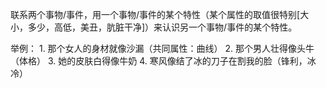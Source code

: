 联系两个事物/事件，用一个事物/事件的某个特性（某个属性的取值很特别[大小，多少，高低，美丑，肮脏干净]）来认识另一个事物/事件的某个特性。

举例：
	1. 那个女人的身材就像沙漏（共同属性：曲线）
	2. 那个男人壮得像头牛（体格）
	3. 她的皮肤白得像牛奶
	4. 寒风像结了冰的刀子在割我的脸（锋利，冰冷）
